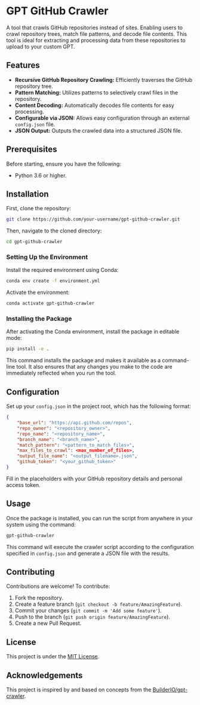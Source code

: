 # GPT GitHub Crawler

A tool that crawls GitHub repositories instead of sites. Enabling users to crawl repository trees, match file patterns, and decode file contents. This tool is ideal for extracting and processing data from these repositories to upload to your custom GPT.

## Features

- **Recursive GitHub Repository Crawling:** Efficiently traverses the GitHub repository tree.
- **Pattern Matching:** Utilizes patterns to selectively crawl files in the repository.
- **Content Decoding:** Automatically decodes file contents for easy processing.
- **Configurable via JSON:** Allows easy configuration through an external `config.json` file.
- **JSON Output:** Outputs the crawled data into a structured JSON file.

## Prerequisites

Before starting, ensure you have the following:
- Python 3.6 or higher.

## Installation

First, clone the repository:

```bash
git clone https://github.com/your-username/gpt-github-crawler.git
```

Then, navigate to the cloned directory:

```bash
cd gpt-github-crawler
```

### Setting Up the Environment

Install the required environment using Conda:

```bash
conda env create -f environment.yml
```

Activate the environment:

```bash
conda activate gpt-github-crawler
```

### Installing the Package

After activating the Conda environment, install the package in editable mode:

```bash
pip install -e .
```

This command installs the package and makes it available as a command-line tool. It also ensures that any changes you make to the code are immediately reflected when you run the tool.

## Configuration

Set up your `config.json` in the project root, which has the following format:

```json
{
    "base_url": "https://api.github.com/repos",
    "repo_owner": "<repository_owner>",
    "repo_name": "<repository_name>",
    "branch_name": "<branch_name>",
    "match_pattern": "<pattern_to_match_files>",
    "max_files_to_crawl": <max_number_of_files>,
    "output_file_name": "<output_filename>.json",
    "github_token": "<your_github_token>"
}
```

Fill in the placeholders with your GitHub repository details and personal access token.

## Usage

Once the package is installed, you can run the script from anywhere in your system using the command:

```bash
gpt-github-crawler
```

This command will execute the crawler script according to the configuration specified in `config.json` and generate a JSON file with the results.

## Contributing

Contributions are welcome! To contribute:

1. Fork the repository.
2. Create a feature branch (`git checkout -b feature/AmazingFeature`).
3. Commit your changes (`git commit -m 'Add some feature'`).
4. Push to the branch (`git push origin feature/AmazingFeature`).
5. Create a new Pull Request.

## License

This project is under the [MIT License](LICENSE.md).

## Acknowledgements

This project is inspired by and based on concepts from the [BuilderIO/gpt-crawler](https://github.com/BuilderIO/gpt-crawler).
